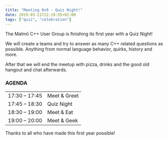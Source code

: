 ```yaml
---
title: "Meeting 0x9 - Quiz Night!"
date: 2019-03-21T22:19:55+02:00
tags: ["quiz", "celebration"]
---
```


The Malmö C++ User Group is finishing its first year with a Quiz Night!

We will create a teams and try to answer as many C++ related questions as possible. Anything from normal language behavior, quirks, history and more.

After that we will end the meetup with pizza, drinks and the good old hangout and chat afterwards.


### AGENDA

|               |              |
|---------------|--------------|
| 17:30 – 17:45 | Meet & Greet |
| 17:45 – 18:30 | Quiz Night |
| 18:30 – 19:00 | Meet & Eat   |
| 19:00 – 20:00 | Meet & Geek          |

Thanks to all who have made this first year possible!